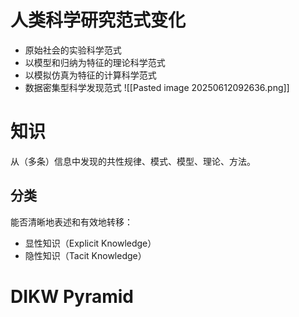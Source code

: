 # 人类科学研究范式变化
- 原始社会的实验科学范式
- 以模型和归纳为特征的理论科学范式
- 以模拟仿真为特征的计算科学范式
- 数据密集型科学发现范式
![[Pasted image 20250612092636.png]]

# 知识
从（多条）信息中发现的共性规律、模式、模型、理论、方法。
## 分类
能否清晰地表述和有效地转移：
- 显性知识（Explicit Knowledge）
- 隐性知识（Tacit Knowledge）
# DIKW Pyramid
